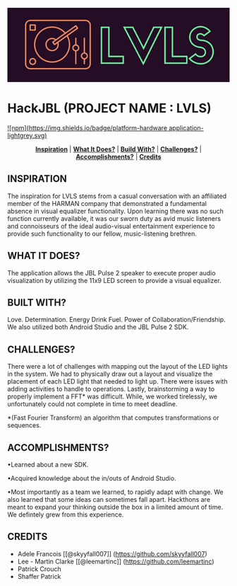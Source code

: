 <p align="center">
<img src ="https://github.com/skyyfall007/HackJBL/blob/master/LVLS.png">
</p>



# HackJBL (PROJECT NAME : LVLS)
[![npm](https://img.shields.io/badge/platform-hardware application-lightgrey.svg)](https://devpost.com/software/lvls)

<p align="center">
<b><a href="#inspiration">Inspiration</a></b>
|
<b><a href="#what it does?">What It Does?</a></b>
|
<b><a href="#built with?">Build With?</a></b>
|
<b><a href="#challenges?">Challenges?</a></b>
|
<b><a href="#accomplishments?">Accomplishments?</a></b>
|
<b><a href="#credits">Credits</a></b>
</p>

## INSPIRATION

The inspiration for LVLS stems from a casual conversation with an affiliated member of the HARMAN company that demonstrated a fundamental absence in visual equalizer functionality. Upon learning there was no such function currently available, it was our sworn duty as avid music listeners and connoisseurs of the ideal audio-visual entertainment experience to provide such functionality to our fellow, music-listening brethren.

## WHAT IT DOES?

The application allows the JBL Pulse 2 speaker to execute proper audio visualization by utilizing the 11x9 LED screen to provide a visual equalizer.

## BUILT WITH?

Love. Determination. Energy Drink Fuel. Power of Collaboration/Friendship.
We also utilized both Android Studio and the JBL Pulse 2 SDK.

## CHALLENGES?

There were a lot of challenges with mapping out the layout of the LED lights in the system. We had to physically draw out a layout and visualize the placement of each LED light that needed to light up. There were issues with adding activities to handle to operations. Lastly, brainstorming a way to properly implement a FFT* was difficult. While, we worked tirelessly, we unfortunately could not complete in time to meet deadline.

*(Fast Fourier Transform) an algorithm that computes transformations or sequences.

## ACCOMPLISHMENTS?

•Learned about a new SDK.

•Acquired knowledge about the in/outs of Android Studio.

•Most importantly as a team we learned, to rapidly adapt with change. We also learned that some ideas can sometimes fall apart. Hackthons are meant to expand your thinking outside the box in a limited amount of time. We defintely grew from this experience.

## CREDITS

* Adele Francois         [[@skyyfall007]] (https://github.com/skyyfall007) 
* Lee - Martin Clarke    [[@leemartinc]] (https://github.com/leemartinc)
* Patrick Crouch
* Shaffer Patrick




